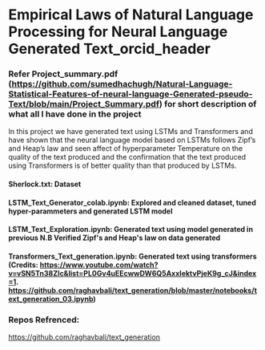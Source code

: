 # Empirical Laws of Natural Language Processing for Neural Language Generated Text_orcid_header

### Refer Project_summary.pdf (https://github.com/sumedhachugh/Natural-Language-Statistical-Features-of-neural-language-Generated-pseudo-Text/blob/main/Project_Summary.pdf) for short description of what all I have done in the project


In this project we have generated text using LSTMs and Transformers and have shown that the neural language model based on LSTMs follows Zipf’s and Heap’s law and seen affect of hyperparameter Temperature on the quality of the text produced and the confirmation that the text produced using Transformers is of better quality than that produced by LSTMs.

#### Sherlock.txt: Dataset
#### LSTM_Text_Generator_colab.ipynb: Explored and cleaned dataset, tuned hyper-parammeters and generated LSTM model 
#### LSTM_Text_Exploration.ipynb: Generated text using model generated in previous N.B Verified Zipf's and Heap's law on data generated
#### Transformers_Text_generation.ipynb: Generated text using transformers (Credits: https://www.youtube.com/watch?v=vSN5Tn38ZIc&list=PL0Gv4uEEcwwDW6Q5AxxlektvPjeK9g_cJ&index=1. https://github.com/raghavbali/text_generation/blob/master/notebooks/text_generation_03.ipynb)


### Repos Refrenced: 

https://github.com/raghavbali/text_generation

